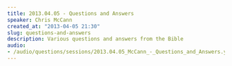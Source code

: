 ```yaml
--- 
title: 2013.04.05 - Questions and Answers
speaker: Chris McCann
created_at: "2013-04-05 21:30"
slug: questions-and-answers
description: Various questions and answers from the Bible
audio: 
- /audio/questions/sessions/2013.04.05_McCann_-_Questions_and_Answers.yaml
---
```

